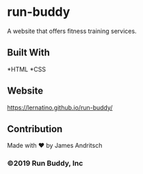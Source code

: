 # run-buddy
A website that offers fitness training services.

## Built With
*HTML
*CSS

## Website
https://lernatino.github.io/run-buddy/

## Contribution
Made with ❤️ by James Andritsch

### ©️2019 Run Buddy, Inc

